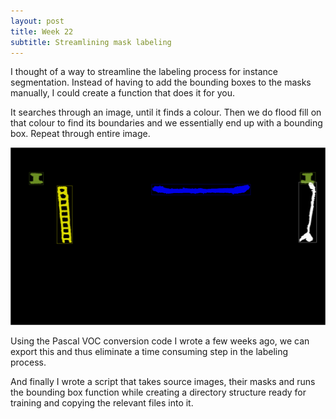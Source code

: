 ```yaml
---
layout: post
title: Week 22
subtitle: Streamlining mask labeling
---
```


I thought of a way to streamline the labeling process for instance segmentation. Instead of having to add the bounding boxes to the masks manually, I could create a function that does it for you.

It searches through an image, until it finds a colour. Then we do flood fill on that colour to find its boundaries and we essentially end up with a bounding box. Repeat through entire image.

![bb](/img/bb.png)

Using the Pascal VOC conversion code I wrote a few weeks ago, we can export this and thus eliminate a time consuming step in the labeling process.

And finally I wrote a script that takes source images, their masks and runs the bounding box function while creating a directory structure ready for training and copying the relevant files into it.

